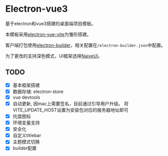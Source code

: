 # Electron-vue3
基于electron和vue3搭建的桌面端项目模板。

本模板采用[electron-vue-vite](https://github.com/caoxiemeihao/electron-vue-vite)为雏形搭建。

客户端打包使用[electron-builder](https://www.electron.build/)，相关配置在`/electron-builder.json`中配置。

为了更改的支持深色模式，UI框架选择[NaiveUI](https://www.naiveui.com/zh-CN/os-theme)。

## TODO
- [x] 基本框架搭建
- [x] 数据存储: electron-store
- [x] vue devtools
- [x] 自动更新, 因mac上需要签名，目前通过引导用户升级。 将VITE_UPDATE_HOST设置为安装包对应的服务器地址即可
- [x] 托盘图标
- [x] 环境变量支持
- [x] 安全化
- [x] 自定义titlebar
- [x] 主题模式切换
- [x] builder配置